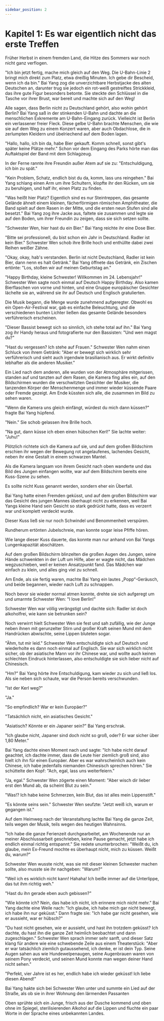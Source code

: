 ```yaml
---
sidebar_position: 2
---
```


# Kapitel 1: Es war eigentlich nicht das erste Treffen

Früher Herbst in einem fremden Land, die Hitze des Sommers war noch nicht ganz verflogen.

"Ich bin jetzt fertig, mache mich gleich auf den Weg. Die U-Bahn-Linie 2 bringt mich direkt zum Platz, etwa dreißig Minuten. Ich gebe dir Bescheid, wenn ich da bin." Bai Yang zog die unverzichtbare Herbstjacke des alten Deutschen an, darunter trug sie jedoch ein rot-weiß gestreiftes Strickkleid, das ihre gute Figur besonders betonte. Sie steckte den Schlüssel in die Tasche vor ihrer Brust, war bereit und machte sich auf den Weg!

Alle sagen, dass Berlin nicht zu Deutschland gehört, also wohin gehört Berlin? Bai Yang saß in der stinkenden U-Bahn und dachte an die menschlichen Exkremente am U-Bahn-Eingang zurück. Vielleicht ist Berlin ein verlassener freier Fleck. Diese gelbe U-Bahn brachte Menschen, die wie sie auf dem Weg zu einem Konzert waren, aber auch Obdachlose, die in zerlumpten Kleidern und übelriechend auf dem Boden lagen.

"Hallo, hallo, ich bin da, habe Bier gekauft. Komm schnell, sonst gibt's später keine Plätze mehr." Schon vor dem Eingang des Parks hörte man das Auftaktspiel der Band mit dem Schlagzeug.

In der Ferne rannte ihre Freundin außer Atem auf sie zu: "Entschuldigung, ich bin zu spät."

"Kein Problem, Schatz, endlich bist du da, komm, lass uns reingehen." Bai Yang schlang einen Arm um ihre Schultern, klopfte ihr den Rücken, um sie zu beruhigen, und half ihr, einen Platz zu finden.

"Was heißt hier Platz? Eigentlich sind es nur Steintreppen, das gesamte Gelände ähnelt einem kleinen, fächerförmigen römischen Amphitheater, die Band spielt auf dem Rasen in der Mitte, und die ersten neun Stufen sind alle besetzt." Bai Yang zog ihre Jacke aus, faltete sie zusammen und legte sie auf den Boden, um ihrer Freundin zu zeigen, dass sie sich setzen sollte.

"Schwester Wen, hier hast du ein Bier." Bai Yang reichte ihr eine Dose Bier.

"Bitte sei professionell, du bist schon ein Jahr in Deutschland. Radler ist kein Bier." Schwester Wen schob ihre Brille hoch und enthüllte dabei zwei Reihen weißer Zähne.

"Okay, okay, hab's verstanden. Berlin ist nicht Deutschland, Radler ist kein Bier, dann nenn es halt Getränk." Bai Yang öffnete das Getränk, ein Zischen ertönte: "Los, stoßen wir auf meinen Geburtstag an."

"Happy Birthday, kleine Schwester! Willkommen im 24. Lebensjahr!" Schwester Wen sagte noch einmal auf Deutsch Happy Birthday. Also kamen Bierflaschen von vorne und hinten, und eine Gruppe europäischer Gesichter lächelte sie an, während sie ihr auf Deutsch und Englisch gratulierten.

Die Musik begann, die Menge wurde zunehmend aufgeregter. Obwohl es ein Open-Air-Festival war, gab es einfache Beleuchtung, und die verschiedenen bunten Lichter ließen das gesamte Gelände besonders verführerisch erscheinen.

"Dieser Bassist bewegt sich so sinnlich, ich stehe total auf ihn." Bai Yang zog ihr Handy heraus und fotografierte nur den Bassisten: "Und wen magst du?"

"Hast du vergessen? Ich stehe auf Frauen." Schwester Wen nahm einen Schluck von ihrem Getränk: "Aber er bewegt sich wirklich sehr verführerisch und sieht auch irgendwie brasilianisch aus. Er wirkt definitiv lebhafter als die anderen Musiker."

Ein Lied nach dem anderen, alle wurden von der Atmosphäre mitgerissen, standen auf und tanzten auf dem Rasen, die Kamera fing alles ein, auf den Bildschirmen wurden die verschwitzten Gesichter der Musiker, die tanzenden Körper der Menschenmenge und immer wieder küssende Paare oder Fremde gezeigt. Am Ende küssten sich alle, die zusammen im Bild zu sehen waren.

"Wenn die Kamera uns gleich einfängt, würdest du mich dann küssen?" fragte Bai Yang hüpfend.

"Nein." Sie schob gelassen ihre Brille hoch.

"Na gut, dann küsse ich eben einen hübschen Kerl!" Sie lachte weiter: "Juhu!"

Plötzlich richtete sich die Kamera auf sie, und auf dem großen Bildschirm erschien ihr wegen der Bewegung rot angelaufenes, lachendes Gesicht, neben ihr eine Gestalt in einem schwarzen Mantel.

Als die Kamera langsam von ihrem Gesicht nach oben wanderte und das Bild des Jungen einfangen wollte, war auf dem Bildschirm bereits eine Kuss-Szene zu sehen.

Es sollte nicht Kuss genannt werden, sondern eher ein Überfall.

Bai Yang hatte einen Fremden geküsst, und auf dem großen Bildschirm war das Gesicht des jungen Mannes überhaupt nicht zu erkennen, weil Bai Yangs kleine Hand sein Gesicht so stark gedrückt hatte, dass es verzerrt war und komplett verdeckt wurde.

Dieser Kuss ließ sie nur noch Schwindel und Benommenheit verspüren.

Rundherum ertönten Jubelschreie, man konnte sogar leise Pfiffe hören.

Wie lange dieser Kuss dauerte, das konnte man nur anhand von Bai Yangs Lungenkapazität abschätzen.

Auf dem großen Bildschirm blinzelten die großen Augen des Jungen, seine Hände schwenkten in der Luft um Hilfe, aber er wagte nicht, das Mädchen wegzuschieben, weil er keinen Ansatzpunkt fand. Das Mädchen war einfach zu klein, und alles ging viel zu schnell.

Am Ende, als sie fertig waren, machte Bai Yang ein lautes „Popp“-Geräusch, und beide begannen, wieder nach Luft zu schnappen.

Noch bevor sie wieder normal atmen konnte, drehte sie sich aufgeregt um und umarmte Schwester Wen: "I love Berlin!"

Schwester Wen war völlig verängstigt und dachte sich: Radler ist doch alkoholfrei, wie kann sie betrunken sein?

Noch verwirrt hielt Schwester Wen sie fest und sah zufällig, wie der Junge neben ihnen mit gerunzelter Stirn und großer Kraft seinen Mund mit dem Handrücken abwischte, seine Lippen bluteten sogar.

"Ähm, tut mir leid." Schwester Wen entschuldigte sich auf Deutsch und wiederholte es dann noch einmal auf Englisch. Sie war sich wirklich nicht sicher, ob der asiatische Mann vor ihr Chinese war, und wollte auch keinen schlechten Eindruck hinterlassen, also entschuldigte sie sich lieber nicht auf Chinesisch.

"Hm?" Bai Yang hörte ihre Entschuldigung, kam wieder zu sich und ließ los. Als sie neben sich schaute, war die Person bereits verschwunden.

"Ist der Kerl weg?"

"Ja."

"So empfindlich? War er kein Europäer?"

"Tatsächlich nicht, ein asiatisches Gesicht."

"Asiatisch? Könnte er ein Japaner sein?" Bai Yang erschrak.

"Ich glaube nicht, Japaner sind doch nicht so groß, oder? Er war sicher über 1,80 Meter."

Bai Yang dachte einen Moment nach und sagte: "Ich habe nicht darauf geachtet, ich dachte immer, dass die Leute hier ziemlich groß sind, also hielt ich ihn für einen Europäer. Aber es war wahrscheinlich auch kein Chinese, ich habe jedenfalls niemanden Chinesisch sprechen hören." Sie schüttelte den Kopf: "Ach, egal, lass uns weiterfeiern."

"Ja, egal." Schwester Wen zögerte einen Moment: "Aber wisch dir lieber erst den Mund ab, da scheint Blut zu sein."

"Was!? Ich habe keine Schmerzen, kein Blut, das ist alles mein Lippenstift."

"Es könnte seins sein." Schwester Wen seufzte: "Jetzt weiß ich, warum er gegangen ist."

Auf dem Heimweg nach der Veranstaltung lachte Bai Yang die ganze Zeit, teils wegen der Musik, teils wegen des heutigen Wahnsinns.

"Ich habe die ganze Ferienzeit durchgearbeitet, am Wochenende nur an meiner Abschlussarbeit geschrieben, keine Pause gemacht, jetzt habe ich endlich einmal richtig entspannt." Sie redete ununterbrochen: "Weißt du, ich glaube, mein Ex-Freund mochte es überhaupt nicht, mich zu küssen. Weißt du, warum?"

Schwester Wen wusste nicht, was sie mit dieser kleinen Schwester machen sollte, also musste sie ihr nachgeben: "Warum?"

"Weil ich es wirklich nicht kann! Hahaha! Ich beiße immer auf die Unterlippe, das tut ihm richtig weh."

"Hast du ihn gerade eben auch gebissen?"

"Wie könnte ich? Nein, das habe ich nicht, ich erinnere mich nicht mehr." Bai Yang dachte eine Weile nach: "Ich glaube, ich habe mich gar nicht bewegt, ich habe ihn nur geküsst." Dann fragte sie: "Ich habe gar nicht gesehen, wie er aussieht, war er hübsch?"

"Du hast nicht gesehen, wie er aussieht, und hast ihn trotzdem geküsst? Ich dachte, du hast ihn die ganze Zeit heimlich beobachtet und dann zugeschlagen." Schwester Wen sprach immer sehr sanft, und dieser Satz klang für andere wie eine schwebende Zeile aus einem Theaterstück: "Aber er war tatsächlich ziemlich gutaussehend, ich denke, er ist dein Typ. Seine Augen sahen aus wie Hundewelpenaugen, seine Augenbrauen waren von seinem Pony verdeckt, und seinen Mund konnte man wegen deiner Hand nicht sehen."

"Perfekt, vier Jahre ist es her, endlich habe ich wieder geküsst! Ich liebe diesen Abend!"

Bai Yang hakte sich bei Schwester Wen unter und summte ein Lied auf der Straße, als ob sie in ihrer Wohnung den lärmenden Passanten

Oben sprühte sich ein Junge, frisch aus der Dusche kommend und oben ohne im Spiegel, sterilisierenden Alkohol auf die Lippen und fluchte ein paar Worte in der Sprache eines unbekannten Landes.